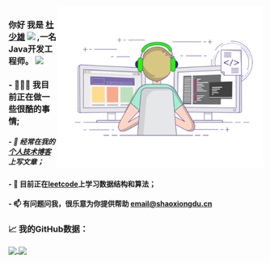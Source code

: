 <img align="right" alt="GIF" src="https://raw.githubusercontent.com/shaoxiongdu/ShaoxiongDu/main/coding.gif" width="408" height="318" />

### 你好 我是 <a href="http://www.shaoxiongdu.cn" target="_blank">杜少雄</a> <img src="https://media.giphy.com/media/hvRJCLFzcasrR4ia7z/giphy.gif" width="25px"> ,一名Java开发工程师。 ![](https://visitor-badge.glitch.me/badge?page_id=shaoxiongdu.shaoxiongdu)

### - 👨🏻‍💻 我目前正在做一些很酷的事情;
##### - 📝 经常在我的<a href="http://www.shaoxiongdu.cn" target="_blank">个人技术博客</a>上写文章；
#### - 🚀 目前正在<a href="https://leetcode-cn.com/u/shaoxiongdu" target="_blank">leetcode</a>上学习数据结构和算法；
#### - 📫 有问题问我，很乐意为你提供帮助 <a target="_blank" title="给我发送邮件: email@shaoxiongdu.cn" href="mailto:email@shaoxiongdu.cn" >email@shaoxiongdu.cn</a>

### 📈 我的GitHub数据：
<a href="https://github-readme-stats.vercel.app/api?cache_seconds=1800&username=shaoxiongdu">
  <img align="center" src="https://github-readme-stats.vercel.app/api?hide_title=true&cache_seconds=1800&username=shaoxiongdu&hide_border=false&show_icons=true&include_all_commits=true&count_private=true&theme=buefy&locale=cn&line_height=20" />
</a>
<a href="https://github-readme-stats.vercel.app/api/top-langs/?layout=compact&username=shaoxiongdu">
  <img align="center" src="https://github-readme-stats.vercel.app/api/top-langs/?layout=compact&username=shaoxiongdu&hide_title=true&hide_border=false&line_height=20&theme=flag-india&locale=cn" />
</a>

